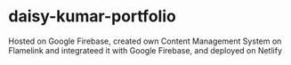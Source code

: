 # daisy-kumar-portfolio
Hosted on Google Firebase, created own Content Management System on Flamelink and integrateed it with Google Firebase, and deployed on Netlify

